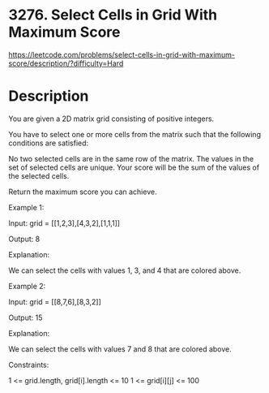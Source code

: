 # 3276. Select Cells in Grid With Maximum Score

https://leetcode.com/problems/select-cells-in-grid-with-maximum-score/description/?difficulty=Hard

# Description

You are given a 2D matrix grid consisting of positive integers.

You have to select one or more cells from the matrix such that the following conditions are satisfied:

No two selected cells are in the same row of the matrix.
The values in the set of selected cells are unique.
Your score will be the sum of the values of the selected cells.

Return the maximum score you can achieve.

 

Example 1:

Input: grid = [[1,2,3],[4,3,2],[1,1,1]]

Output: 8

Explanation:



We can select the cells with values 1, 3, and 4 that are colored above.

Example 2:

Input: grid = [[8,7,6],[8,3,2]]

Output: 15

Explanation:



We can select the cells with values 7 and 8 that are colored above.

 

Constraints:

1 <= grid.length, grid[i].length <= 10
1 <= grid[i][j] <= 100